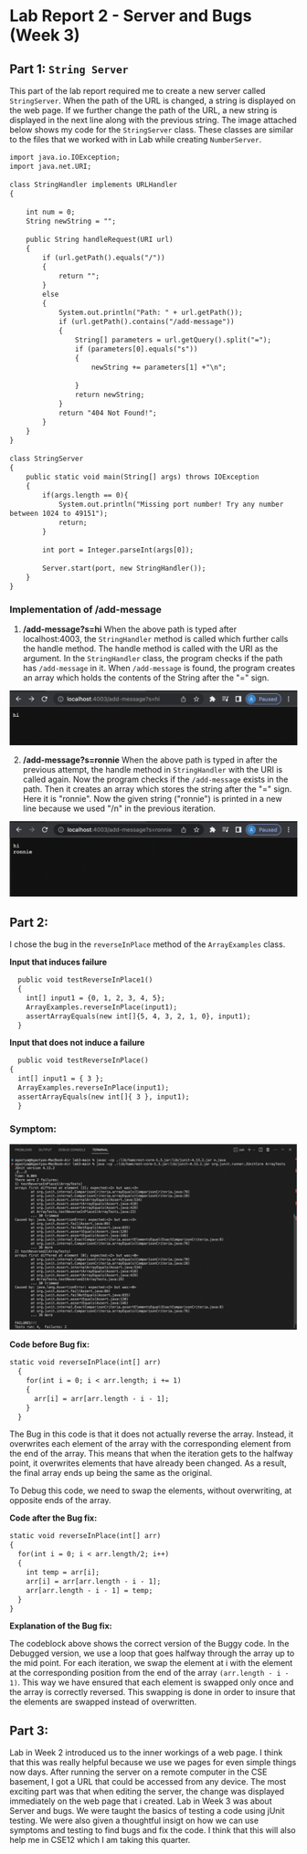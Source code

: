 # **Lab Report 2 - Server and Bugs (Week 3)**

## **Part 1:** ``String Server``

This part of the lab report required me to create a new server called ``StringServer``. When the path of the URL is changed, a string is displayed on the web page. If we further change the path of the URL, a new string is displayed in the next line along with the previous string. The image attached below shows my code for the ```StringServer``` class. These classes are similar to the files that we worked with in Lab while creating ```NumberServer```.

```
import java.io.IOException;
import java.net.URI;

class StringHandler implements URLHandler 
{

    int num = 0;
    String newString = "";

    public String handleRequest(URI url) 
    {
        if (url.getPath().equals("/")) 
        {
            return "";
        }
        else 
        {
            System.out.println("Path: " + url.getPath());
            if (url.getPath().contains("/add-message")) 
            {
                String[] parameters = url.getQuery().split("=");
                if (parameters[0].equals("s")) 
                {
                    newString += parameters[1] +"\n";
                     
                }
                return newString;
            }
            return "404 Not Found!";
        }
    }
}

class StringServer 
{
    public static void main(String[] args) throws IOException 
    {
        if(args.length == 0){
            System.out.println("Missing port number! Try any number between 1024 to 49151");
            return;
        }

        int port = Integer.parseInt(args[0]);

        Server.start(port, new StringHandler());
    }
}
```


### **Implementation of /add-message**

1. **/add-message?s=hi**
   When the above path is typed after localhost:4003, the ``StringHandler`` method is called which further calls the handle method. The handle method is called with the URI as the argument. In the ``StringHandler`` class, the program checks if the path has ``/add-message`` in it. When ``/add-message`` is found, the program creates an array which holds the contents of the String after the "=" sign. 
   
![Image](labss1.png)

2. **/add-message?s=ronnie**
   When the above path is typed in after the previous attempt, the handle method in ``StringHandler`` with the URI is called again. Now the program checks if the ``/add-message`` exists in the path. Then it creates an array which stores the string after the "=" sign. Here it is "ronnie". Now the given string ("ronnie") is printed in a new line because we used "/n" in the previous iteration.
   
![Image](labss2.png)   

## **Part 2:**
I chose the bug in the ```reverseInPlace``` method of the ```ArrayExamples``` class.

**Input that induces failure**
```@Test
  public void testReverseInPlace1() 
  {
    int[] input1 = {0, 1, 2, 3, 4, 5};
    ArrayExamples.reverseInPlace(input1);
    assertArrayEquals(new int[]{5, 4, 3, 2, 1, 0}, input1);
  }
  ```
  **Input that does not induce a failure**
  ```@Test 
	public void testReverseInPlace() 
  {
    int[] input1 = { 3 };
    ArrayExamples.reverseInPlace(input1);
    assertArrayEquals(new int[]{ 3 }, input1);
	}
```

### **Symptom:**

![Image](labss3.png)

**Code before Bug fix:**
```
static void reverseInPlace(int[] arr) 
  {
    for(int i = 0; i < arr.length; i += 1) 
    {
      arr[i] = arr[arr.length - i - 1];
    }
  }
```
The Bug in this code is that it does not actually reverse the array. Instead, it overwrites each element of the array with the corresponding element from the end of the array. This means that when the iteration gets to the halfway point, it overwrites elements that have already been changed. As a result, the final array ends up being the same as the original.

To Debug this code, we need to swap the elements, without overwriting, at opposite ends of the array.

**Code after the Bug fix:**
```
static void reverseInPlace(int[] arr) 
{
  for(int i = 0; i < arr.length/2; i++) 
  {
    int temp = arr[i];
    arr[i] = arr[arr.length - i - 1];
    arr[arr.length - i - 1] = temp;
  }
}
```

**Explanation of the Bug fix:**

The codeblock above shows the correct version of the Buggy code. In the Debugged version, we use a loop that goes halfway through the array up to the mid point. For each iteration, we swap the element at i with the element at the corresponding position from the end of the array ```(arr.length - i - 1)```. This way we have ensured that each element is swapped only once and the array is correctly reversed. This swapping is done in order to insure that the elements are swapped instead of overwritten. 

## **Part 3:**

Lab in Week 2 introduced us to the inner workings of a web page. I think that this was really helpful because we use we pages for even simple things now days. After running the server on a remote computer in the CSE basement, I got a URL that could be accessed from any device. The most exciting part was that when editing the server, the change was displayed immediately on the web page that i created.
Lab in Week 3 was about Server and bugs. We were taught the basics of testing a code using jUnit testing. We were also given a thoughtful insigt on how we can use symptoms and testing to find bugs and fix the code. I think that this will also help me in CSE12 which I am taking this quarter.


   
   
